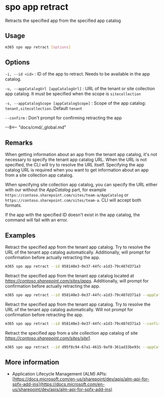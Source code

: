 # spo app retract

Retracts the specified app from the specified app catalog

## Usage

```sh
m365 spo app retract [options]
```

## Options

`-i, --id <id>`
: ID of the app to retract. Needs to be available in the app catalog.

`-u, --appCatalogUrl [appCatalogUrl]`
: URL of the tenant or site collection app catalog. It must be specified when the scope is `sitecollection`

`-s, --appCatalogScope [appCatalogScope]`
: Scope of the app catalog: `tenant,sitecollection`. Default `tenant`

`--confirm`
: Don't prompt for confirming retracting the app

--8<-- "docs/cmd/_global.md"

## Remarks

When getting information about an app from the tenant app catalog, it's not necessary to specify the tenant app catalog URL. When the URL is not specified, the CLI will try to resolve the URL itself. Specifying the app catalog URL is required when you want to get information about an app from a site collection app catalog.

When specifying site collection app catalog, you can specify the URL either with our without the _AppCatalog_ part, for example `https://contoso.sharepoint.com/sites/team-a/AppCatalog` or `https://contoso.sharepoint.com/sites/team-a`. CLI will accept both formats.

If the app with the specified ID doesn't exist in the app catalog, the command will fail with an error.

## Examples

Retract the specified app from the tenant app catalog. Try to resolve the URL of the tenant app catalog automatically. Additionally, will prompt for confirmation before actually retracting the app.

```sh
m365 spo app retract --id 058140e3-0e37-44fc-a1d3-79c487d371a3
```

Retract the specified app from the tenant app catalog located at _https://contoso.sharepoint.com/sites/apps_. Additionally, will prompt for confirmation before actually retracting the app.

```sh
m365 spo app retract --id 058140e3-0e37-44fc-a1d3-79c487d371a3 --appCatalogUrl https://contoso.sharepoint.com/sites/apps
```

Retract the specified app from the tenant app catalog. Try to resolve the URL of the tenant app catalog automatically. Will not prompt for confirmation before retracting the app.

```sh
m365 spo app retract --id 058140e3-0e37-44fc-a1d3-79c487d371a3 --confirm
```

Retract the specified app from a site collection app catalog of site _https://contoso.sharepoint.com/sites/site1_.

```sh
m365 spo app retract --id d95f8c94-67a1-4615-9af8-361ad33be93c --appCatalogScope sitecollection --appCatalogUrl https://contoso.sharepoint.com/sites/site1
```

## More information

- Application Lifecycle Management (ALM) APIs: [https://docs.microsoft.com/en-us/sharepoint/dev/apis/alm-api-for-spfx-add-ins](https://docs.microsoft.com/en-us/sharepoint/dev/apis/alm-api-for-spfx-add-ins)
